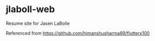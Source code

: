 # jlaboll-web
Resume site for Jasen LaBolle

Referenced from https://github.com/himanshusharma89/flutterx100